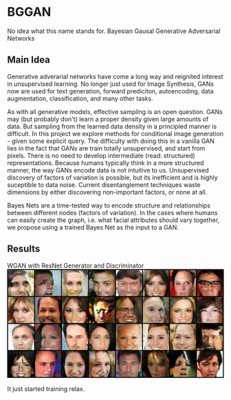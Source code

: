 # BGGAN
No idea what this name stands for. Bayesian Gausal Generative Adversarial Networks

## Main Idea

Generative adverarial networks have come a long way and reignited interest in unsupervised learning. No longer just used for Image Synthesis, GANs now are used for text generation, forward prediciton, autoencoding, data augmentation, classification, and many other tasks. 

As with all generative models, effective sampling is an open question. GANs may (but probably don't) learn a proper density given large amounts of data. But sampling from the learned data density in a principled manner is difficult. In this project we explore methods for conditional image generation - given some explicit query. The difficulty with doing this in a vanilla GAN lies in the fact that GANs are train totally unsupervised, and start from pixels. There is no need to develop intermediate (read: structured) representations. Because humans typically think in a more structured manner, the way GANs encode data is not intuitive to us. Unsupervised discovery of factors of variation is possible, but its inefficient and is highly suceptible to data noise. Current disentanglement techniques waste dimensions by either discovering non-important factors, or none at all. 

Bayes Nets are a time-tested way to encode structure and relationships between different nodes (factors of variation). In the cases where humans can easily create the graph, i.e. what facial attributes should vary together, we propose using a trained Bayes Net as the input to a GAN. 


## Results

WGAN with ResNet Generator and Discriminator
![here](images/21k_steps_resnet.png)

It just started training relax. 
